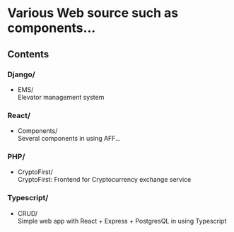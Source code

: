<h1>
 <div>Various Web source such as components...<div>
</h1>

<h2>Contents</h2>

<h3>Django/</h3>
<ul>
  <li>
    EMS/
    <div>Elevator management system</div>
  </li>
</ul>

<h3>React/</h3>
<ul>
  <li>
    Components/
    <div>Several components in using AFF...</div>
  </li>
</ul>

<h3>PHP/</h3>
<ul>
  <li>
    CryptoFirst/
    <div>CryptoFirst: Frontend for Cryptocurrency exchange service</div>
  </li>
</ul>

<h3>Typescript/</h3>
<ul>
  <li>
    CRUD/
    <div>Simple web app with React + Express + PostgresQL in using Typescript</div>
  </li>
</ul>
